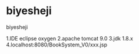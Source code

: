 # biyesheji
biyesheji

1.IDE eclipse oxygen
2.apache tomcat 9.0
3.jdk 1.8.x
4.localhost:8080/BookSystem_V0/xxx.jsp
